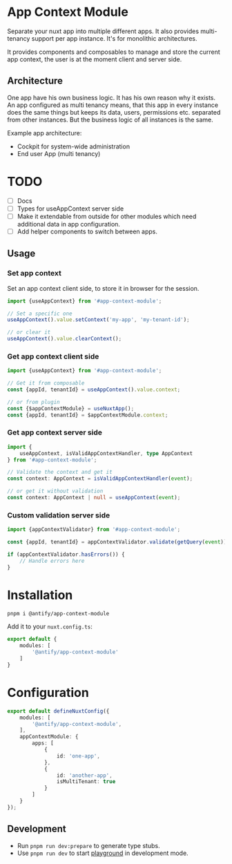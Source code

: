 # App Context Module

Separate your nuxt app into multiple different apps.
It also provides multi-tenancy support per app instance. 
It's for monolithic architectures.

It provides components and composables to manage and store the current app context, the user is at
the moment client and server side.

## Architecture

One app have his own business logic. It has his own reason why it exists.
An app configured as multi tenancy means, that this app in every instance does the same things but
keeps its data, users, permissions etc. separated from other instances. But the business logic of all instances is the
same.

Example app architecture:
- Cockpit for system-wide administration
- End user App (multi tenancy)

# TODO

- [ ] Docs
- [ ] Types for useAppContext server side
- [ ] Make it extendable from outside for other modules which need additional data in app configuration.
- [ ] Add helper components to switch between apps.

## Usage

### Set app context

Set an app context client side, to store it in browser for the session.

```typescript
import {useAppContext} from '#app-context-module';

// Set a specific one
useAppContext().value.setContext('my-app', 'my-tenant-id');

// or clear it
useAppContext().value.clearContext();
```

### Get app context client side

```typescript
import {useAppContext} from '#app-context-module';

// Get it from composable
const {appId, tenantId} = useAppContext().value.context;

// or from plugin
const {$appContextModule} = useNuxtApp();
const {appId, tenantId} = $appContextModule.context;
```

### Get app context server side

```typescript
import {
	useAppContext, isValidAppContextHandler, type AppContext
} from '#app-context-module';

// Validate the context and get it
const context: AppContext = isValidAppContextHandler(event);

// or get it without validation
const context: AppContext | null = useAppContext(event);
```

### Custom validation server side

```typescript
import {appContextValidator} from '#app-context-module';

const {appId, tenantId} = appContextValidator.validate(getQuery(event));

if (appContextValidator.hasErrors()) {
	// Handle errors here
}
```

# Installation

```bash
pnpm i @antify/app-context-module
```

Add it to your `nuxt.config.ts`:

```typescript
export default {
	modules: [
		'@antify/app-context-module'
	]
}
```

# Configuration

```typescript
export default defineNuxtConfig({
	modules: [
		'@antify/app-context-module',
	],
	appContextModule: {
		apps: [
			{
				id: 'one-app',
			},
			{
				id: 'another-app',
				isMultiTenant: true
			}
		]
	}
});
```

## Development

- Run `pnpm run dev:prepare` to generate type stubs.
- Use `pnpm run dev` to start [playground](./playground) in development mode.
